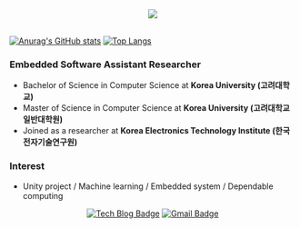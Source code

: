 <div align = "center">
<a href="https://hits.seeyoufarm.com"><img src="https://hits.seeyoufarm.com/api/count/incr/badge.svg?url=https%3A%2F%2Fgithub.com%2FChulgooKim&count_bg=%23EB8B10&title_bg=%23684327&icon=&icon_color=%23E7E7E7&title=VISIT&edge_flat=false"/></a>
  

  
</div>

<br>

[![Anurag's GitHub stats](https://github-readme-stats.vercel.app/api?username=ChulgooKim)](https://github.com/anuraghazra/github-readme-stats)
[![Top Langs](https://github-readme-stats.vercel.app/api/top-langs/?username=ChulgooKim&count_private=true)](https://github.com/anuraghazra/github-readme-stats)
<br>



### Embedded Software Assistant Researcher

- Bachelor of Science in Computer Science at **Korea University (고려대학교)**
- Master of Science in Computer Science at **Korea University (고려대학교 일반대학원)**
- Joined as a researcher at **Korea Electronics Technology Institute (한국전자기술연구원)**

### Interest

- Unity project / Machine learning / Embedded system / Dependable computing

<div align = "center">
  
  [![Tech Blog Badge](http://img.shields.io/badge/-Tech%20blog-black?style=flat-square&logo=github&link=https://ChulgooKim.github.io/)](https://ChulgooKim.github.io/) 
  [![Gmail Badge](https://img.shields.io/badge/Gmail-d14836?style=flat-square&logo=Gmail&logoColor=white&link=mailto:kcgkyg@gmail.com)](mailto:kcgkyg@gmail.com)
</div>
